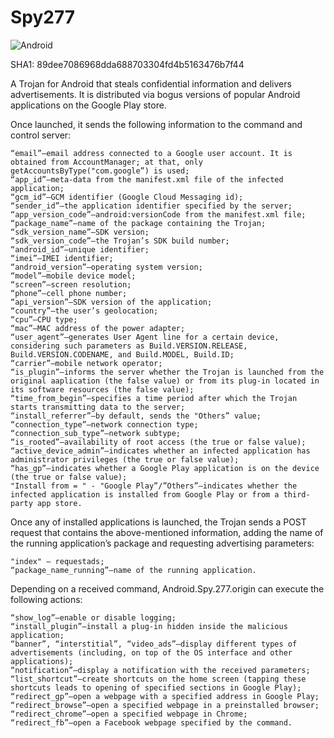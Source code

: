 # Spy277
![Android](https://img.shields.io/badge/Android-3DDC84?style=for-the-badge&logo=android&logoColor=white)

SHA1: 89dee7086968dda688703304fd4b5163476b7f44

A Trojan for Android that steals confidential information and delivers advertisements. It is distributed via bogus versions of popular Android applications on the Google Play store.

Once launched, it sends the following information to the command and control server:

    “email”—email address connected to a Google user account. It is obtained from AccountManager; at that, only getAccountsByType("com.google”) is used;
    “app_id”—meta-data from the manifest.xml file of the infected application;
    “gcm_id”—GCM identifier (Google Cloud Messaging id);
    “sender_id”—the application identifier specified by the server;
    “app_version_code”—android:versionCode from the manifest.xml file;
    “package_name”—name of the package containing the Trojan;
    “sdk_version_name”—SDK version;
    “sdk_version_code”—the Trojan’s SDK build number;
    “android_id”—unique identifier;
    “imei”—IMEI identifier;
    “android_version”—operating system version;
    “model”—mobile device model;
    “screen”—screen resolution;
    “phone”—cell phone number;
    “api_version”—SDK version of the application;
    “country”—the user’s geolocation;
    “cpu”—CPU type;
    “mac”—MAC address of the power adapter;
    “user_agent”—generates User Agent line for a certain device, considering such parameters as Build.VERSION.RELEASE, Build.VERSION.CODENAME, and Build.MODEL, Build.ID;
    “carrier”—mobile network operator;
    “is_plugin”—informs the server whether the Trojan is launched from the original aaplication (the false value) or from its plug-in located in its software resources (the false value);
    “time_from_begin”—specifies a time period after which the Trojan starts transmitting data to the server;
    “install_referrer”—by default, sends the "Others” value;
    “connection_type”—network connection type;
    “connection_sub_type”—network subtype;
    “is_rooted”—availability of root access (the true or false value);
    “active_device_admin”—indicates whether an infected application has administrator privileges (the true or false value);
    “has_gp”—indicates whether a Google Play application is on the device (the true or false value);
    "Install from = " - "Google Play”/”Others”—indicates whether the infected application is installed from Google Play or from a third-party app store.

Once any of installed applications is launched, the Trojan sends a POST request that contains the above-mentioned information, adding the name of the running application’s package and requesting advertising parameters:

    "index" – requestads;
    “package_name_running”—name of the running application.

Depending on a received command, Android.Spy.277.origin can execute the following actions:

    “show_log”—enable or disable logging;
    “install_plugin”—install a plug-in hidden inside the malicious application;
    “banner”, “interstitial”, “video_ads”—display different types of advertisements (including, on top of the OS interface and other applications);
    “notification”—display a notification with the received parameters;
    “list_shortcut”—create shortcuts on the home screen (tapping these shortcuts leads to opening of specified sections in Google Play);
    “redirect_gp”—open a webpage with a specified address in Google Play;
    “redirect_browse”—open a specified webpage in a preinstalled browser;
    “redirect_chrome”—open a specified webpage in Chrome;
    “redirect_fb”—open a Facebook webpage specified by the command.
